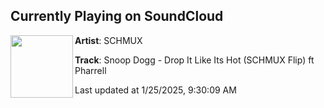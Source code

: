 ## Currently Playing on SoundCloud

[<img align="left" width="100" src="https://i1.sndcdn.com/artworks-JQzrgjb57JVximqy-b1yLXA-t500x500.jpg">](https://soundcloud.com/schmuxmusic/snoop-dogg-drop-it-like-its-hot-schmux-flip-ft-pharrell)

**Artist**: SCHMUX 

**Track**: Snoop Dogg - Drop It Like Its Hot (SCHMUX Flip) ft Pharrell

Last updated at 1/25/2025, 9:30:09 AM
